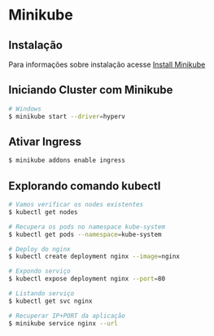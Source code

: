 # Minikube

## Instalação
Para informações sobre instalação acesse [Install Minikube](https://kubernetes.io/docs/tasks/tools/install-minikube/)

## Iniciando Cluster com Minikube
~~~sh
# Windows
$ minikube start --driver=hyperv
~~~

## Ativar Ingress
~~~sh
$ minikube addons enable ingress
~~~

## Explorando comando kubectl

~~~sh
# Vamos verificar os nodes existentes
$ kubectl get nodes

# Recupera os pods no namespace kube-system
$ kubectl get pods --namespace=kube-system

# Deploy do nginx
$ kubectl create deployment nginx --image=nginx

# Expondo serviço
$ kubectl expose deployment nginx --port=80

# Listando serviço
$ kubectl get svc nginx

# Recuperar IP+PORT da aplicação
$ minikube service nginx --url
~~~
